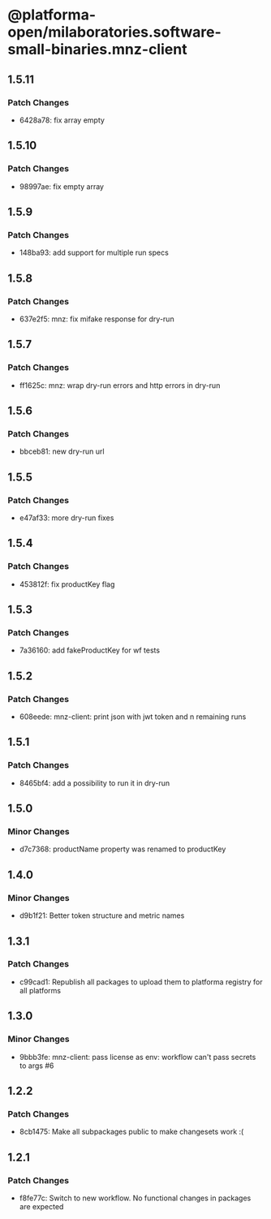 # @platforma-open/milaboratories.software-small-binaries.mnz-client

## 1.5.11

### Patch Changes

- 6428a78: fix array empty

## 1.5.10

### Patch Changes

- 98997ae: fix empty array

## 1.5.9

### Patch Changes

- 148ba93: add support for multiple run specs

## 1.5.8

### Patch Changes

- 637e2f5: mnz: fix mifake response for dry-run

## 1.5.7

### Patch Changes

- ff1625c: mnz: wrap dry-run errors and http errors in dry-run

## 1.5.6

### Patch Changes

- bbceb81: new dry-run url

## 1.5.5

### Patch Changes

- e47af33: more dry-run fixes

## 1.5.4

### Patch Changes

- 453812f: fix productKey flag

## 1.5.3

### Patch Changes

- 7a36160: add fakeProductKey for wf tests

## 1.5.2

### Patch Changes

- 608eede: mnz-client: print json with jwt token and n remaining runs

## 1.5.1

### Patch Changes

- 8465bf4: add a possibility to run it in dry-run

## 1.5.0

### Minor Changes

- d7c7368: productName property was renamed to productKey

## 1.4.0

### Minor Changes

- d9b1f21: Better token structure and metric names

## 1.3.1

### Patch Changes

- c99cad1: Republish all packages to upload them to platforma registry for all platforms

## 1.3.0

### Minor Changes

- 9bbb3fe: mnz-client: pass license as env: workflow can't pass secrets to args #6

## 1.2.2

### Patch Changes

- 8cb1475: Make all subpackages public to make changesets work :(

## 1.2.1

### Patch Changes

- f8fe77c: Switch to new workflow. No functional changes in packages are expected

